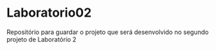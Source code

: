 # Laboratorio02
Repositório para guardar o projeto que será desenvolvido no segundo projeto de Laboratório 2
